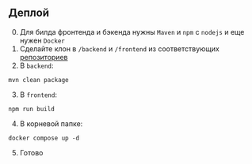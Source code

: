 ## Деплой  
0. Для билда фронтенда и бэкенда нужны `Maven` и `npm` с `nodejs` и еще нужен `Docker`
1. Сделайте клон в `/backend` и `/frontend` из соответствующих [репозиториев](https://github.com/orgs/EnvelopeHack/repositories)
2. В `backend`:
```
mvn clean package
```
3. В `frontend`:
```
npm run build
```
4. В корневой папке:
```
docker compose up -d
```
5. Готово
